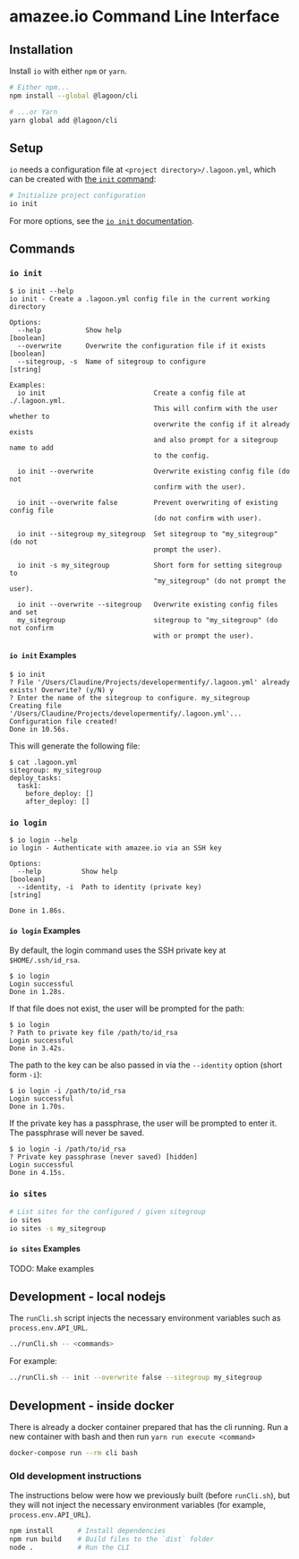# amazee.io Command Line Interface

## Installation

Install `io` with either `npm` or `yarn`.

```sh
# Either npm...
npm install --global @lagoon/cli

# ...or Yarn
yarn global add @lagoon/cli
```

## Setup

`io` needs a configuration file at `<project directory>/.lagoon.yml`, which can be created with [the `init` command](#io-init):

```sh
# Initialize project configuration
io init
```

For more options, see the [`io init` documentation](#io-init).

## Commands

### `io init`

```text
$ io init --help
io init - Create a .lagoon.yml config file in the current working
directory

Options:
  --help           Show help                                           [boolean]
  --overwrite      Overwrite the configuration file if it exists       [boolean]
  --sitegroup, -s  Name of sitegroup to configure                       [string]

Examples:
  io init                           Create a config file at ./.lagoon.yml.
                                    This will confirm with the user whether to
                                    overwrite the config if it already exists
                                    and also prompt for a sitegroup name to add
                                    to the config.

  io init --overwrite               Overwrite existing config file (do not
                                    confirm with the user).

  io init --overwrite false         Prevent overwriting of existing config file
                                    (do not confirm with user).

  io init --sitegroup my_sitegroup  Set sitegroup to "my_sitegroup" (do not
                                    prompt the user).

  io init -s my_sitegroup           Short form for setting sitegroup to
                                    "my_sitegroup" (do not prompt the user).

  io init --overwrite --sitegroup   Overwrite existing config files and set
  my_sitegroup                      sitegroup to "my_sitegroup" (do not confirm
                                    with or prompt the user).
```

#### `io init` Examples

```text
$ io init
? File '/Users/Claudine/Projects/developermentify/.lagoon.yml' already exists! Overwrite? (y/N) y
? Enter the name of the sitegroup to configure. my_sitegroup
Creating file '/Users/Claudine/Projects/developermentify/.lagoon.yml'...
Configuration file created!
Done in 10.56s.
```

This will generate the following file:

```text
$ cat .lagoon.yml
sitegroup: my_sitegroup
deploy_tasks:
  task1:
    before_deploy: []
    after_deploy: []
```

### `io login`

```text
$ io login --help
io login - Authenticate with amazee.io via an SSH key

Options:
  --help          Show help                                            [boolean]
  --identity, -i  Path to identity (private key)                        [string]

Done in 1.86s.
```

#### `io login` Examples

By default, the login command uses the SSH private key at `$HOME/.ssh/id_rsa`.

```text
$ io login
Login successful
Done in 1.28s.
```

If that file does not exist, the user will be prompted for the path:

```text
$ io login
? Path to private key file /path/to/id_rsa
Login successful
Done in 3.42s.
```

The path to the key can be also passed in via the `--identity` option (short form `-i`):

```text
$ io login -i /path/to/id_rsa
Login successful
Done in 1.70s.
```

If the private key has a passphrase, the user will be prompted to enter it. The passphrase will never be saved.

```text
$ io login -i /path/to/id_rsa
? Private key passphrase (never saved) [hidden]
Login successful
Done in 4.15s.
```

### `io sites`

```sh
# List sites for the configured / given sitegroup
io sites
io sites -s my_sitegroup
```

#### `io sites` Examples

TODO: Make examples

## Development - local nodejs

The `runCli.sh` script injects the necessary environment variables such as `process.env.API_URL`.

```sh
../runCli.sh -- <commands>
```

For example:

```sh
../runCli.sh -- init --overwrite false --sitegroup my_sitegroup
```

## Development - inside docker

There is already a docker container prepared that has the cli running. Run a new container with bash and then run `yarn run execute <command>`

```sh
docker-compose run --rm cli bash
```

### Old development instructions

The instructions below were how we previously built (before `runCli.sh`), but they will not inject the necessary environment variables (for example, `process.env.API_URL`).

```sh
npm install      # Install dependencies
npm run build    # Build files to the `dist` folder
node .           # Run the CLI
```
